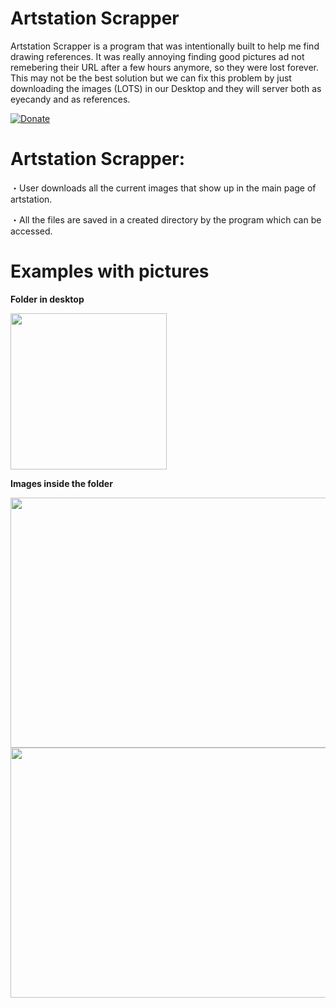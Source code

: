 # Artstation Scrapper

Artstation Scrapper is a program that was intentionally built to help me find drawing references. It was really annoying finding good pictures ad not remebering their URL after a few hours anymore, so they were lost forever. This may not be the best solution but we can fix this problem by just downloading the images (LOTS) in our Desktop and they will server both as eyecandy and as references. 

[![Donate](https://img.shields.io/badge/Donate-PayPal-green.svg)](https://www.paypal.com/paypalme/Klavio)

# **Artstation Scrapper:**

   ・User downloads all the current images that show up in the main page of artstation. 
  
   ・All the files are saved in a created directory by the program which can be accessed.
  

# **Examples with pictures**

**Folder in desktop**

<img src="https://user-images.githubusercontent.com/47726384/137093541-ff864153-a2df-4f1b-a102-44841959e8b4.png" width="250" height="250">

**Images inside the folder**

<img src="https://user-images.githubusercontent.com/47726384/137093564-745de4df-4c8a-495c-b903-daefb5b72892.png" width="750" height="400">


<img src="https://user-images.githubusercontent.com/47726384/137093594-d2b3be9d-ee76-45d7-9a7b-cfdc2c8cc0a5.png" width="750" height="400">


